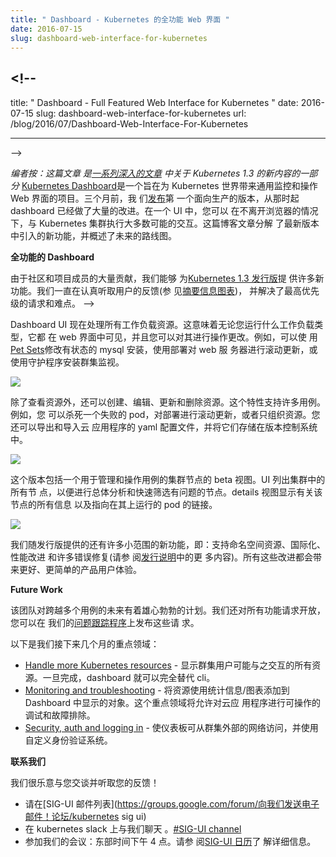```yaml
---
title: " Dashboard - Kubernetes 的全功能 Web 界面 "
date: 2016-07-15
slug: dashboard-web-interface-for-kubernetes
---
```


## <!--

title: " Dashboard - Full Featured Web Interface for Kubernetes " date:
2016-07-15 slug: dashboard-web-interface-for-kubernetes url:
/blog/2016/07/Dashboard-Web-Interface-For-Kubernetes

---

-->

<!--
_Editor’s note: this post is part of a [series of in-depth articles](https://kubernetes.io/blog/2016/07/five-days-of-kubernetes-1-3) on what's new in Kubernetes 1.3_

[Kubernetes Dashboard](http://github.com/kubernetes/dashboard) is a project that aims to bring a general purpose monitoring and operational web interface to the Kubernetes world.&nbsp;Three months ago we [released](https://kubernetes.io/blog/2016/04/building-awesome-user-interfaces-for-kubernetes) the first production ready version, and since then the dashboard has made massive improvements. In a single UI, you’re able to perform majority of possible interactions with your Kubernetes clusters without ever leaving your browser. This blog post breaks down new features introduced in the latest release and outlines the roadmap for the future.&nbsp;
-->

_编者按：这篇文章
是[一系列深入的文章](https://kubernetes.io/blog/2016/07/five-days-of-kubernetes-1-3)
中关于 Kubernetes 1.3 的新内容的一部分_
[Kubernetes Dashboard](http://github.com/kubernetes/dashboard)是一个旨在为
Kubernetes 世界带来通用监控和操作 Web 界面的项目。三个月前，我
们[发布](https://kubernetes.io/blog/2016/04/building-awesome-user-interfaces-for-kubernetes)第
一个面向生产的版本，从那时起 dashboard 已经做了大量的改进。在一个 UI 中，您可以
在不离开浏览器的情况下，与 Kubernetes 集群执行大多数可能的交互。这篇博客文章分解
了最新版本中引入的新功能，并概述了未来的路线图。

<!--
**Full-Featured Dashboard**

Thanks to a large number of contributions from the community and project members, we were able to deliver many new features for [Kubernetes 1.3 release](https://kubernetes.io/blog/2016/07/kubernetes-1.3-bridging-cloud-native-and-enterprise-workloads). We have been carefully listening to all the great feedback we have received from our users (see the [summary infographics](http://static.lwy.io/img/kubernetes_dashboard_infographic.png)) and addressed the highest priority requests and pain points.
-->

**全功能的 Dashboard**

由于社区和项目成员的大量贡献，我们能够
为[Kubernetes 1.3 发行版](https://kubernetes.io/blog/2016/07/kubernetes-1-3-bridging-cloud-native-and-enterprise-workloads/)提
供许多新功能。我们一直在认真听取用户的反馈(参
见[摘要信息图表](http://static.lwy.io/img/kubernetes_dashboard_infographic.png))，
并解决了最高优先级的请求和难点。 -->

<!--
The Dashboard UI now handles all workload resources. This means that no matter what workload type you run, it is visible in the web interface and you can do operational changes on it. For example, you can modify your stateful MySQL installation with [Pet Sets](/docs/user-guide/petset/), do a rolling update of your web server with Deployments or install cluster monitoring with DaemonSets.&nbsp;



 [![](https://lh3.googleusercontent.com/p9bMGxPx4jE6_Z2KB-MktmyuAxyFst-bEk29M_Bn0Bj5ul7uzinH6u5WjHsMmqhGvBwlABZt06dwQ5qkBZiLq_EM1oddCmpwChvXDNXZypaS5l8uzkKuZj3PBUmzTQT4dgDxSXgz) ](https://lh3.googleusercontent.com/p9bMGxPx4jE6_Z2KB-MktmyuAxyFst-bEk29M_Bn0Bj5ul7uzinH6u5WjHsMmqhGvBwlABZt06dwQ5qkBZiLq_EM1oddCmpwChvXDNXZypaS5l8uzkKuZj3PBUmzTQT4dgDxSXgz)
-->

Dashboard UI 现在处理所有工作负载资源。这意味着无论您运行什么工作负载类型，它都
在 web 界面中可见，并且您可以对其进行操作更改。例如，可以使
用[Pet Sets](/docs/user-guide/petset/)修改有状态的 mysql 安装，使用部署对 web 服
务器进行滚动更新，或使用守护程序安装群集监视。

[![](https://lh3.googleusercontent.com/p9bMGxPx4jE6_Z2KB-MktmyuAxyFst-bEk29M_Bn0Bj5ul7uzinH6u5WjHsMmqhGvBwlABZt06dwQ5qkBZiLq_EM1oddCmpwChvXDNXZypaS5l8uzkKuZj3PBUmzTQT4dgDxSXgz) ](https://lh3.googleusercontent.com/p9bMGxPx4jE6_Z2KB-MktmyuAxyFst-bEk29M_Bn0Bj5ul7uzinH6u5WjHsMmqhGvBwlABZt06dwQ5qkBZiLq_EM1oddCmpwChvXDNXZypaS5l8uzkKuZj3PBUmzTQT4dgDxSXgz)

<!--
In addition to viewing resources, you can create, edit, update, and delete them. This feature enables many use cases. For example, you can kill a failed Pod, do a rolling update on a Deployment, or just organize your resources. You can also export and import YAML configuration files of your cloud apps and store them in a version control system.



 ![](https://lh6.googleusercontent.com/zz-qjNcGgvWXrK1LIipUdIdPyeWJ1EyPVJxRnSvI6pMcLBkxDxpQt-ObsIiZsS_X0RjVBWtXYO5TCvhsymb__CGXFzKuPUnUrB4HKnAMsxtYdWLwMmHEb8c9P9Chzlo5ePHRKf5O)
-->

除了查看资源外，还可以创建、编辑、更新和删除资源。这个特性支持许多用例。例如，您
可以杀死一个失败的 pod，对部署进行滚动更新，或者只组织资源。您还可以导出和导入云
应用程序的 yaml 配置文件，并将它们存储在版本控制系统中。

![](https://lh6.googleusercontent.com/zz-qjNcGgvWXrK1LIipUdIdPyeWJ1EyPVJxRnSvI6pMcLBkxDxpQt-ObsIiZsS_X0RjVBWtXYO5TCvhsymb__CGXFzKuPUnUrB4HKnAMsxtYdWLwMmHEb8c9P9Chzlo5ePHRKf5O)

<!--
The release includes a beta view of cluster nodes for administration and operational use cases. The UI lists all nodes in the cluster to allow for overview analysis and quick screening for problematic nodes. The details view shows all information about the node and links to pods running on it.



 ![](https://lh6.googleusercontent.com/3CSTUy-8Tz-yAL9tCqxNUqMcWJYKK0dwk7kidE9zy-L-sXFiD4A4Y2LKEqbJKgI6Fl6xbzYxsziI8dULVXPJbu6eU0ci7hNtqi3tTuhdbVD6CG3EXw151fvt2MQuqumHRbab6g-_)
-->

这个版本包括一个用于管理和操作用例的集群节点的 beta 视图。UI 列出集群中的所有节
点，以便进行总体分析和快速筛选有问题的节点。details 视图显示有关该节点的所有信息
以及指向在其上运行的 pod 的链接。

![](https://lh6.googleusercontent.com/3CSTUy-8Tz-yAL9tCqxNUqMcWJYKK0dwk7kidE9zy-L-sXFiD4A4Y2LKEqbJKgI6Fl6xbzYxsziI8dULVXPJbu6eU0ci7hNtqi3tTuhdbVD6CG3EXw151fvt2MQuqumHRbab6g-_)

<!--
There are also many smaller scope new features that the we shipped with the release, namely: support for namespaced resources, internationalization, performance improvements, and many bug fixes (find out more in the [release notes](https://github.com/kubernetes/dashboard/releases/tag/v1.1.0)). All these improvements result in a better and simpler user experience of the product.
-->

我们随发行版提供的还有许多小范围的新功能，即：支持命名空间资源、国际化、性能改进
和许多错误修复(请参
阅[发行说明](https://github.com/kubernetes/dashboard/releases/tag/v1.1.0)中的更
多内容)。所有这些改进都会带来更好、更简单的产品用户体验。

<!--
**Future Work**



The team has ambitious plans for the future spanning across multiple use cases. We are also open to all feature requests, which you can post on our [issue tracker](https://github.com/kubernetes/dashboard/issues).
-->

**Future Work**

该团队对跨越多个用例的未来有着雄心勃勃的计划。我们还对所有功能请求开放，您可以在
我们的[问题跟踪程序](https://github.com/kubernetes/dashboard/issues)上发布这些请
求。

<!--
Here is a list of our focus areas for the following months:

- [Handle more Kubernetes resources](https://github.com/kubernetes/dashboard/issues/961) - To show all resources that a cluster user may potentially interact with. Once done, Dashboard can act as a complete replacement for CLI.&nbsp;
- [Monitoring and troubleshooting](https://github.com/kubernetes/dashboard/issues/962) - To add resource usage statistics/graphs to the objects shown in Dashboard. This focus area will allow for actionable debugging and troubleshooting of cloud applications.
- [Security, auth and logging in](https://github.com/kubernetes/dashboard/issues/964) - Make Dashboard accessible from networks external to a Cluster and work with custom authentication systems.
-->

以下是我们接下来几个月的重点领域：

- [Handle more Kubernetes resources](https://github.com/kubernetes/dashboard/issues/961) -
  显示群集用户可能与之交互的所有资源。一旦完成，dashboard 就可以完全替代 cli。
- [Monitoring and troubleshooting](https://github.com/kubernetes/dashboard/issues/962) -
  将资源使用统计信息/图表添加到 Dashboard 中显示的对象。这个重点领域将允许对云应
  用程序进行可操作的调试和故障排除。
- [Security, auth and logging in](https://github.com/kubernetes/dashboard/issues/964) -
  使仪表板可从群集外部的网络访问，并使用自定义身份验证系统。

<!--
**Connect With Us**



We would love to talk with you and hear your feedback!

- Email us at the [SIG-UI mailing list](https://groups.google.com/forum/#!forum/kubernetes-sig-ui)
- Chat with us on the Kubernetes Slack&nbsp;[#SIG-UI channel](https://kubernetes.slack.com/messages/sig-ui/)
- Join our meetings: 4PM CEST. See the [SIG-UI calendar](https://calendar.google.com/calendar/embed?src=google.com_52lm43hc2kur57dgkibltqc6kc%40group.calendar.google.com&ctz=Europe/Warsaw) for details.





_-- Piotr Bryk, Software Engineer, Google_
-->

**联系我们**

我们很乐意与您交谈并听取您的反馈！

- 请在[SIG-UI
  邮件列表](https://groups.google.com/forum/向我们发送电子邮件！论坛/kubernetes
  sig ui)
- 在 kubernetes slack 上与我们聊天
  。[#SIG-UI channel](https://kubernetes.slack.com/messages/sig-ui/)
- 参加我们的会议：东部时间下午 4 点。请参
  阅[SIG-UI 日历](https://calendar.google.com/calendar/embed?src=google.com_52lm43hc2kur57dgkibltqc6kc%40group.calendar.google.com&ctz=Europe/Warsaw)了
  解详细信息。
